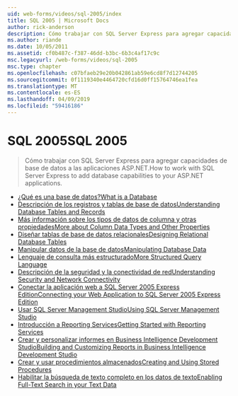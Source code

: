 ```yaml
---
uid: web-forms/videos/sql-2005/index
title: SQL 2005 | Microsoft Docs
author: rick-anderson
description: Cómo trabajar con SQL Server Express para agregar capacidades de base de datos a las aplicaciones ASP.NET.
ms.author: riande
ms.date: 10/05/2011
ms.assetid: cf0b487c-f387-46dd-b3bc-6b3c4af17c9c
msc.legacyurl: /web-forms/videos/sql-2005
msc.type: chapter
ms.openlocfilehash: c07bfaeb29e20b042861ab59e6cd8f7d12744205
ms.sourcegitcommit: 0f1119340e4464720cfd16d0ff15764746ea1fea
ms.translationtype: MT
ms.contentlocale: es-ES
ms.lasthandoff: 04/09/2019
ms.locfileid: "59416186"
---
```

# <a name="sql-2005"></a><span data-ttu-id="d1253-103">SQL 2005</span><span class="sxs-lookup"><span data-stu-id="d1253-103">SQL 2005</span></span>

> <span data-ttu-id="d1253-104">Cómo trabajar con SQL Server Express para agregar capacidades de base de datos a las aplicaciones ASP.NET.</span><span class="sxs-lookup"><span data-stu-id="d1253-104">How to work with SQL Server Express to add database capabilities to your ASP.NET applications.</span></span>


- [<span data-ttu-id="d1253-105">¿Qué es una base de datos?</span><span class="sxs-lookup"><span data-stu-id="d1253-105">What is a Database</span></span>](what-is-a-database.md)
- [<span data-ttu-id="d1253-106">Descripción de los registros y tablas de base de datos</span><span class="sxs-lookup"><span data-stu-id="d1253-106">Understanding Database Tables and Records</span></span>](understanding-database-tables-and-records.md)
- [<span data-ttu-id="d1253-107">Más información sobre los tipos de datos de columna y otras propiedades</span><span class="sxs-lookup"><span data-stu-id="d1253-107">More about Column Data Types and Other Properties</span></span>](more-about-column-data-types-and-other-properties.md)
- [<span data-ttu-id="d1253-108">Diseñar tablas de base de datos relacionales</span><span class="sxs-lookup"><span data-stu-id="d1253-108">Designing Relational Database Tables</span></span>](designing-relational-database-tables.md)
- [<span data-ttu-id="d1253-109">Manipular datos de la base de datos</span><span class="sxs-lookup"><span data-stu-id="d1253-109">Manipulating Database Data</span></span>](manipulating-database-data.md)
- [<span data-ttu-id="d1253-110">Lenguaje de consulta más estructurado</span><span class="sxs-lookup"><span data-stu-id="d1253-110">More Structured Query Language</span></span>](more-structured-query-language.md)
- [<span data-ttu-id="d1253-111">Descripción de la seguridad y la conectividad de red</span><span class="sxs-lookup"><span data-stu-id="d1253-111">Understanding Security and Network Connectivity</span></span>](understanding-security-and-network-connectivity.md)
- [<span data-ttu-id="d1253-112">Conectar la aplicación web a SQL Server 2005 Express Edition</span><span class="sxs-lookup"><span data-stu-id="d1253-112">Connecting your Web Application to SQL Server 2005 Express Edition</span></span>](connecting-your-web-application-to-sql-server-2005-express-edition.md)
- [<span data-ttu-id="d1253-113">Usar SQL Server Management Studio</span><span class="sxs-lookup"><span data-stu-id="d1253-113">Using SQL Server Management Studio</span></span>](using-sql-server-management-studio.md)
- [<span data-ttu-id="d1253-114">Introducción a Reporting Services</span><span class="sxs-lookup"><span data-stu-id="d1253-114">Getting Started with Reporting Services</span></span>](getting-started-with-reporting-services.md)
- [<span data-ttu-id="d1253-115">Crear y personalizar informes en Business Intelligence Development Studio</span><span class="sxs-lookup"><span data-stu-id="d1253-115">Building and Customizing Reports in Business Intelligence Development Studio</span></span>](building-and-customizing-reports-in-business-intelligence-development-studio.md)
- [<span data-ttu-id="d1253-116">Crear y usar procedimientos almacenados</span><span class="sxs-lookup"><span data-stu-id="d1253-116">Creating and Using Stored Procedures</span></span>](creating-and-using-stored-procedures.md)
- [<span data-ttu-id="d1253-117">Habilitar la búsqueda de texto completo en los datos de texto</span><span class="sxs-lookup"><span data-stu-id="d1253-117">Enabling Full-Text Search in your Text Data</span></span>](enabling-full-text-search-in-your-text-data.md)
